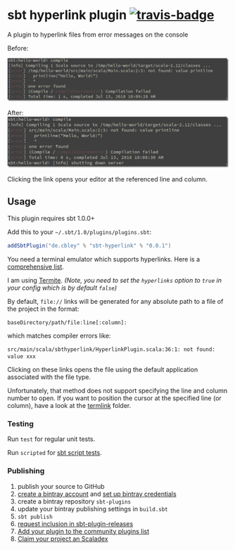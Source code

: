 # sbt hyperlink plugin [![travis-badge][]][travis]

[travis]:       https://travis-ci.org/avdv/sbt-hyperlink
[travis-badge]: https://travis-ci.org/avdv/sbt-hyperlink.svg?branch=master

A plugin to hyperlink files from error messages on the console

Before:

![before](media/before.png)

After:
![after](media/after.png)

Clicking the link opens your editor at the referenced line and column.

## Usage

This plugin requires sbt 1.0.0+

Add this to your `~/.sbt/1.0/plugins/plugins.sbt`:

```scala
addSbtPlugin("de.cbley" % "sbt-hyperlink" % "0.0.1")
```

You need a terminal emulator which supports hyperlinks. Here is a
[comprehensive list](https://gist.github.com/egmontkob/eb114294efbcd5adb1944c9f3cb5feda#supporting-apps).

I am using [Termite](https://github.com/thestinger/termite). _(Note, you need to set
the `hyperlinks` option to `true` in your config which is by default `false`)_

By default, `file://` links will be generated for any absolute path to a file of the project in the format:
```
baseDirectory/path/file:line[:column]:
```
which matches compiler errors like:
```
src/main/scala/sbthyperlink/HyperlinkPlugin.scala:36:1: not found: value xxx
```
Clicking on these links opens the file using the default application associated with the file type.
 
Unfortunately, that method does not support specifying the line and column number to open. If you want to position the 
cursor at the specified line (or column), have a look at the [termlink](termlink/README.md) folder.

### Testing

Run `test` for regular unit tests.

Run `scripted` for [sbt script tests](http://www.scala-sbt.org/1.x/docs/Testing-sbt-plugins.html).

### Publishing

1. publish your source to GitHub
2. [create a bintray account](https://bintray.com/signup/index) and [set up bintray credentials](https://github.com/sbt/sbt-bintray#publishing)
3. create a bintray repository `sbt-plugins` 
4. update your bintray publishing settings in `build.sbt`
5. `sbt publish`
6. [request inclusion in sbt-plugin-releases](https://bintray.com/sbt/sbt-plugin-releases)
7. [Add your plugin to the community plugins list](https://github.com/sbt/website#attention-plugin-authors)
8. [Claim your project an Scaladex](https://github.com/scalacenter/scaladex-contrib#claim-your-project)
